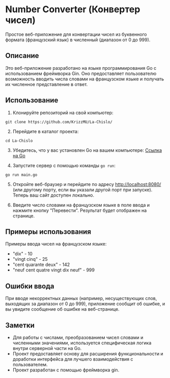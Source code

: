 # Number Converter (Конвертер чисел)

Простое веб-приложение для конвертации чисел из буквенного формата (французский язык) в численный (диапазон от 0 до 999).

## Описание

Это веб-приложение разработано на языке программирования Go с использованием фреймворка Gin. Оно предоставляет пользователю возможность вводить числа словами на французском языке и получать их численное представление в ответ.

## Использование

1. Клонируйте репозиторий на свой компьютер:

`git clone https://github.com/KrizzMU/La-Chislo/`

2. Перейдите в каталог проекта:

`cd La-Chislo`


3. Убедитесь, что у вас установлен Go на вашем компьютере: [Ссылка на Go](https://golang.org/dl/)

4. Запустите сервер с помощью команды `go run`:

`go run main.go`

5. Откройте веб-браузер и перейдите по адресу [http://localhost:8080/](http://localhost:8080/) (или другому порту, если вы указали другой порт при запуске). Теперь ваш сайт доступен локально.

6. Введите число словами на французском языке в поле ввода и нажмите кнопку "Перевести". Результат будет отображен на странице.

## Примеры использования

Примеры ввода чисел на французском языке:

- "dix" - 10
- "vingt cinq" - 25
- "cent quarante deux" - 142
- "neuf cent quatre vingt dix neuf" - 999

## Ошибки ввода

При вводе некорректных данных (например, несуществующих слов, выходящих за диапазон от 0 до 999), приложение сообщит об ошибке, и вы увидите сообщение об ошибке на веб-странице.

## Заметки

- Для работы с числами, преобразованием чисел словами и численными значениями, используется специфическая логика внутри серверной части на Go.
- Проект предоставляет основу для расширения функциональности и доработки интерфейса для лучшего взаимодействия с пользователем.
- Проект разработан с помощью фреймворка gin.
